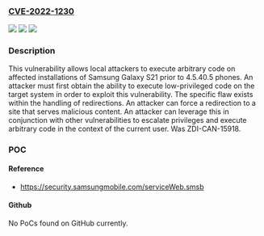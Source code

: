 ### [CVE-2022-1230](https://cve.mitre.org/cgi-bin/cvename.cgi?name=CVE-2022-1230)
![](https://img.shields.io/static/v1?label=Product&message=Galaxy%20S21&color=blue)
![](https://img.shields.io/static/v1?label=Version&message=prior%20to%204.5.40.5%20&color=brightgreen)
![](https://img.shields.io/static/v1?label=Vulnerability&message=CWE-601%3A%20URL%20Redirection%20to%20Untrusted%20Site%20('Open%20Redirect')&color=brightgreen)

### Description

This vulnerability allows local attackers to execute arbitrary code on affected installations of Samsung Galaxy S21 prior to 4.5.40.5 phones. An attacker must first obtain the ability to execute low-privileged code on the target system in order to exploit this vulnerability. The specific flaw exists within the handling of redirections. An attacker can force a redirection to a site that serves malicious content. An attacker can leverage this in conjunction with other vulnerabilities to escalate privileges and execute arbitrary code in the context of the current user. Was ZDI-CAN-15918.

### POC

#### Reference
- https://security.samsungmobile.com/serviceWeb.smsb

#### Github
No PoCs found on GitHub currently.


